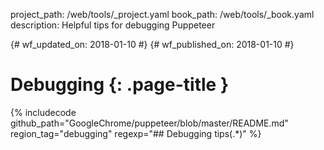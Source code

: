 project_path: /web/tools/_project.yaml
book_path: /web/tools/_book.yaml
description: Helpful tips for debugging Puppeteer

{# wf_updated_on: 2018-01-10 #}
{# wf_published_on: 2018-01-10 #}

# Debugging {: .page-title }

{% includecode github_path="GoogleChrome/puppeteer/blob/master/README.md" region_tag="debugging" regexp="## Debugging tips(.*)" %}